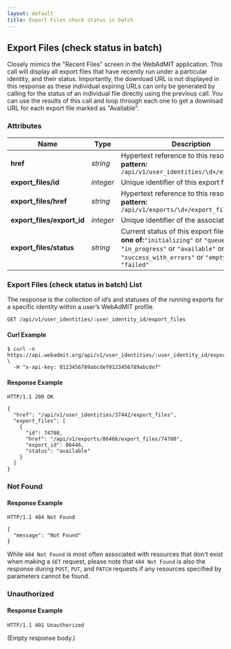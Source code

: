 ```yaml
---
layout: default
title: Export Files check status in batch
---
```


<!-- WARNING: This is an automatically generated file.  Do not modify directly.  See script/generate-docs. -->

<h2><a name="resource-export_files_check_batch"></a>Export Files (check status in batch)</h2>

<p>Closely mimics the &quot;Recent Files&quot; screen in the WebAdMIT application.  This call will display all export files that have recently run under a particular identity, and their status.  Importantly, the download URL is not displayed in this response as these individual expiring URLs can only be generated by calling for the status of an individual file directly using the previous call.  You can use the results of this call and loop through each one to get a download URL for each export file marked as &quot;Available&quot;.</p>


<h3>Attributes</h3>

<table><thead>
<tr>
<th>Name</th>
<th>Type</th>
<th>Description</th>
<th>Example</th>
</tr>
</thead><tbody>
<tr>
<td><strong>href</strong></td>
<td><em>string</em></td>
<td>Hypertext reference to this resource.<br/> <strong>pattern:</strong> <code>/api/v1/user_identities/\d+/export_files</code></td>
<td><code>&quot;/api/v1/user_identities/37442/export_files&quot;</code></td>
</tr>
<tr>
<td><strong>export_files/id</strong></td>
<td><em>integer</em></td>
<td>Unique identifier of this export file.</td>
<td><code>74780</code></td>
</tr>
<tr>
<td><strong>export_files/href</strong></td>
<td><em>string</em></td>
<td>Hypertext reference to this resource.<br/> <strong>pattern:</strong> <code>/api/v1/exports/\d+/export_files/\d+</code></td>
<td><code>&quot;/api/v1/exports/86466/export_files/74780&quot;</code></td>
</tr>
<tr>
<td><strong>export_files/export_id</strong></td>
<td><em>integer</em></td>
<td>Unique identifier of the associated export.</td>
<td><code>86446</code></td>
</tr>
<tr>
<td><strong>export_files/status</strong></td>
<td><em>string</em></td>
<td>Current status of this export file.<br/> <strong>one of:</strong><code>&quot;initializing&quot;</code> or <code>&quot;queued&quot;</code> or <code>&quot;in_progress&quot;</code> or <code>&quot;available&quot;</code> or <code>&quot;success_with_errors&quot;</code> or <code>&quot;empty_list&quot;</code> or <code>&quot;failed&quot;</code></td>
<td><code>&quot;available&quot;</code></td>
</tr>
</tbody></table>

<h3>Export Files (check status in batch) List</h3>

<p>The response is the collection of id’s and statuses of the running exports for a specific identity within a user’s WebAdMIT profile.</p>

<pre><code>GET /api/v1/user_identities/:user_identity_id/export_files
</code></pre>

<h4>Curl Example</h4>

<pre lang="bash"><code>$ curl -n https://api.webadmit.org/api/v1/user_identities/:user_identity_id/export_files \
  -H &quot;x-api-key: 0123456789abcdef0123456789abcdef&quot;
</code></pre>

<h4>Response Example</h4>

<pre><code>HTTP/1.1 200 OK
</code></pre>

<pre lang="json"><code>{
  &quot;href&quot;: &quot;/api/v1/user_identities/37442/export_files&quot;,
  &quot;export_files&quot;: [
    {
      &quot;id&quot;: 74780,
      &quot;href&quot;: &quot;/api/v1/exports/86466/export_files/74780&quot;,
      &quot;export_id&quot;: 86446,
      &quot;status&quot;: &quot;available&quot;
    }
  ]
}
</code></pre>

<h3>Not Found</h3>

<h4>Response Example</h4>

<pre><code>HTTP/1.1 404 Not Found
</code></pre>

<pre lang="json"><code>{
  &quot;message&quot;: &quot;Not Found&quot;
}
</code></pre>

<p>While <code>404 Not Found</code> is most often associated with resources that don&#39;t exist when making a <code>GET</code> request, please note that <code>404 Not Found</code> is also the response during <code>POST</code>, <code>PUT</code>, and <code>PATCH</code> requests if any resources specified by parameters cannot be found.</p>

<h3>Unauthorized</h3>

<h4>Response Example</h4>

<pre><code>HTTP/1.1 401 Unauthorized
</code></pre>

<p>(Empty response body.)</p>

